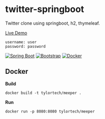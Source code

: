 # twitter-springboot
Twitter clone using springboot, h2, thymeleaf.

[Live Demo](https://meeper.tylor.tech/)

```
username: user
password: password
```

[![Spring Boot](https://img.shields.io/badge/Spring_Boot-F2F4F9?style=for-the-badge&logo=spring-boot)](https://spring.io/projects/spring-boot)
[![Bootstrap](https://img.shields.io/badge/Bootstrap-563D7C?style=for-the-badge&logo=bootstrap&logoColor=white)](https://getbootstrap.com/)
[![Docker](https://img.shields.io/badge/Docker-2CA5E0?style=for-the-badge&logo=docker&logoColor=white)](https://www.docker.com/)

## Docker
**Build**
```
docker build -t tylortech/meeper .
```
**Run**
```
docker run -p 8080:8080 tylortech/meeper
```